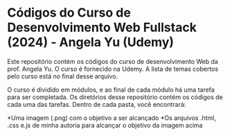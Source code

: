 # Códigos do Curso de Desenvolvimento Web Fullstack (2024) - Angela Yu (Udemy)

Este repositório contém os códigos do curso de desenvolvimento Web da prof. Angela Yu. O curso é fornecido na Udemy. A lista de temas cobertos pelo curso está no final desse arquivo.

O curso é dividido em módulos, e ao final de cada módulo há uma tarefa para ser completada. Os diretórios desse repositório contém os códigos de cada uma das tarefas. Dentro de cada pasta, você encontrará:

*Uma imagem (.png) com o objetivo a ser alcançado
*Os arquivos .html, .css e.js de minha autoria para alcançar o objetivo da imagem acima

